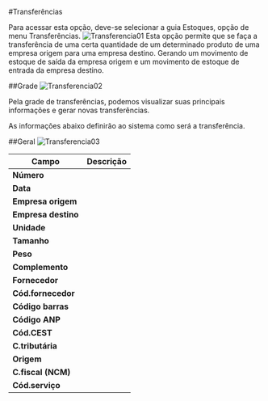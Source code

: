 #Transferências

Para acessar esta opção, deve-se selecionar a guia Estoques, opção de menu Transferências.
![Transferencia01](https://raw.githubusercontent.com/netforcews/docs-erp/master/Estoques/Imagens/Transferencia01.png)
Esta opção permite que se faça a transferência de uma certa quantidade de um determinado produto de uma empresa origem para uma empresa destino. Gerando um movimento de estoque de saída da empresa origem e um movimento de estoque de entrada da empresa destino.

##Grade
![Transferencia02](https://raw.githubusercontent.com/netforcews/docs-erp/master/Estoques/Imagens/Transferencia02.png)

Pela grade de transferências, podemos visualizar suas principais informações e gerar novas transferências.


As informações abaixo definirão ao sistema como será a transferência.

##Geral
![Transferencia03](https://raw.githubusercontent.com/netforcews/docs-erp/master/Estoques/Imagens/Transferencia03.png)

Campo | Descrição
------|----------
**Número** | 
**Data** | 
**Empresa origem** | 
**Empresa destino** | 
**Unidade** | 
**Tamanho** | 
**Peso** | 
**Complemento** | 
**Fornecedor** | 
**Cód.fornecedor** | 
**Código barras** | 
**Código ANP** | 
**Cód.CEST** | 
**C.tributária** | 
**Origem** | 
**C.fiscal (NCM)** | 
**Cód.serviço** | 
